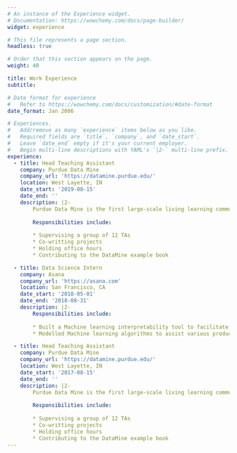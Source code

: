 ```yaml
---
# An instance of the Experience widget.
# Documentation: https://wowchemy.com/docs/page-builder/
widget: experience

# This file represents a page section.
headless: true

# Order that this section appears on the page.
weight: 40

title: Work Experience
subtitle:

# Date format for experience
#   Refer to https://wowchemy.com/docs/customization/#date-format
date_format: Jan 2006

# Experiences.
#   Add/remove as many `experience` items below as you like.
#   Required fields are `title`, `company`, and `date_start`.
#   Leave `date_end` empty if it's your current employer.
#   Begin multi-line descriptions with YAML's `|2-` multi-line prefix.
experience:
  - title: Head Teaching Assistant
    company: Purdue Data Mine 
    company_url: 'https://datamine.purdue.edu/'
    location: West Layette, IN
    date_start: '2019-08-15'
    date_end: ''  
    description: |2-  
        Purdue Data Mine is the first large-scale living learning community for undergraduates from all majors, focused on Data Science for All.  
        
        Responsibilities include:  
        
        * Supervising a group of 12 TAs  
        * Co-writting projects  
        * Holding office hours  
        * Contributing to the DataMine example book

  - title: Data Science Intern
    company: Asana 
    company_url: 'https://asana.com'
    location: San Francisco, CA
    date_start: '2018-05-01'
    date_end: '2018-08-31'  
    description: |2-  
        Responsibilities include:    
        
        * Built a Machine learning interpretability tool to facilitate business team understanding of machine learning results.  
        * Modelled Machine learning algorithms to assist various product teams decisions.  

  - title: Head Teaching Assistant
    company: Purdue Data Mine 
    company_url: 'https://datamine.purdue.edu/'
    location: West Layette, IN
    date_start: '2017-08-15'
    date_end: ''  
    description: |2-  
        Purdue Data Mine is the first large-scale living learning community for undergraduates from all majors, focused on Data Science for All.  
        
        Responsibilities include:  
        
        * Supervising a group of 12 TAs  
        * Co-writting projects  
        * Holding office hours  
        * Contributing to the DataMine example book
---
```

